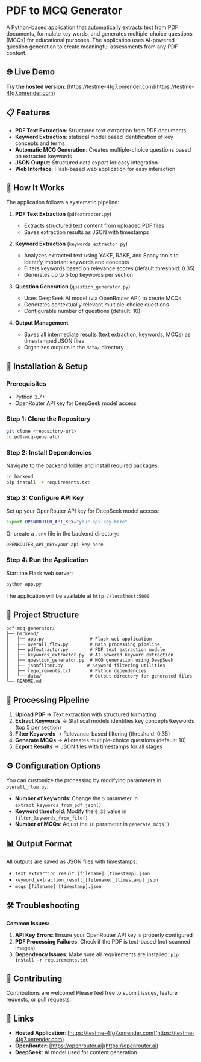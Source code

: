 # PDF to MCQ Generator

A Python-based application that automatically extracts text from PDF documents, formulate key words, and generates multiple-choice questions (MCQs) for educational purposes. The application uses AI-powered question generation to create meaningful assessments from any PDF content.

## 🌐 Live Demo

**Try the hosted version**: [https://testme-4fg7.onrender.com](https://testme-4fg7.onrender.com)

## 📋 Features

- **PDF Text Extraction**: Structured text extraction from PDF documents
- **Keyword Extraction**: statiscal model based identification of key concepts and terms
- **Automatic MCQ Generation**: Creates multiple-choice questions based on extracted keywords
- **JSON Output**: Structured data export for easy integration
- **Web Interface**: Flask-based web application for easy interaction

## 🔧 How It Works

The application follows a systematic pipeline:

1. **PDF Text Extraction** (`pdfextractor.py`)
   - Extracts structured text content from uploaded PDF files
   - Saves extraction results as JSON with timestamps

2. **Keyword Extraction** (`keywords_extractor.py`)
   - Analyzes extracted text using YAKE, RAKE, and Spacy tools to identify important keywords and concepts
   - Filters keywords based on relevance scores (default threshold: 0.35)
   - Generates up to 5 top keywords per section

3. **Question Generation** (`question_generator.py`)
   - Uses DeepSeek AI model (via OpenRouter API) to create MCQs
   - Generates contextually relevant multiple-choice questions
   - Configurable number of questions (default: 10)

4. **Output Management**
   - Saves all intermediate results (text extraction, keywords, MCQs) as timestamped JSON files
   - Organizes outputs in the `data/` directory

## 🚀 Installation & Setup

### Prerequisites

- Python 3.7+
- OpenRouter API key for DeepSeek model access

### Step 1: Clone the Repository

```bash
git clone <repository-url>
cd pdf-mcq-generator
```

### Step 2: Install Dependencies

Navigate to the backend folder and install required packages:

```bash
cd backend
pip install -r requirements.txt
```

### Step 3: Configure API Key

Set up your OpenRouter API key for DeepSeek model access:

```bash
export OPENROUTER_API_KEY="your-api-key-here"
```

Or create a `.env` file in the backend directory:

```
OPENROUTER_API_KEY=your-api-key-here
```

### Step 4: Run the Application

Start the Flask web server:

```bash
python app.py
```

The application will be available at `http://localhost:5000`

## 📁 Project Structure

```
pdf-mcq-generator/
├── backend/
│   ├── app.py                 # Flask web application
│   ├── overall_flow.py        # Main processing pipeline
│   ├── pdfextractor.py        # PDF text extraction module
│   ├── keywords_extractor.py  # AI-powered keyword extraction
│   ├── question_generator.py  # MCQ generation using DeepSeek
│   ├── jsonfilter.py         # Keyword filtering utilities
│   ├── requirements.txt       # Python dependencies
│   └── data/                  # Output directory for generated files
└── README.md
```

## 🔄 Processing Pipeline

1. **Upload PDF** → Text extraction with structured formatting
2. **Extract Keywords** → Statiscal models identifies key concepts/keywords (top 5 per section)
3. **Filter Keywords** → Relevance-based filtering (threshold: 0.35)
4. **Generate MCQs** → AI creates multiple-choice questions (default: 10)
5. **Export Results** → JSON files with timestamps for all stages

## ⚙️ Configuration Options

You can customize the processing by modifying parameters in `overall_flow.py`:

- **Number of keywords**: Change the `5` parameter in `extract_keywords_from_pdf_json()`
- **Keyword threshold**: Modify the `0.35` value in `filter_keywords_from_file()`
- **Number of MCQs**: Adjust the `10` parameter in `generate_mcqs()`


## 📊 Output Format

All outputs are saved as JSON files with timestamps:

- `text_extraction_result_[filename]_[timestamp].json`
- `keyword_extraction_result_[filename]_[timestamp].json`
- `mcqs_[filename]_[timestamp].json`

## 🛠️ Troubleshooting

**Common Issues:**

1. **API Key Errors**: Ensure your OpenRouter API key is properly configured
2. **PDF Processing Failures**: Check if the PDF is text-based (not scanned images)
3. **Dependency Issues**: Make sure all requirements are installed: `pip install -r requirements.txt`

## 🤝 Contributing

Contributions are welcome! Please feel free to submit issues, feature requests, or pull requests.


## 🔗 Links

- **Hosted Application**: [https://testme-4fg7.onrender.com](https://testme-4fg7.onrender.com)
- **OpenRouter**: [https://openrouter.ai](https://openrouter.ai)
- **DeepSeek**: AI model used for content generation
